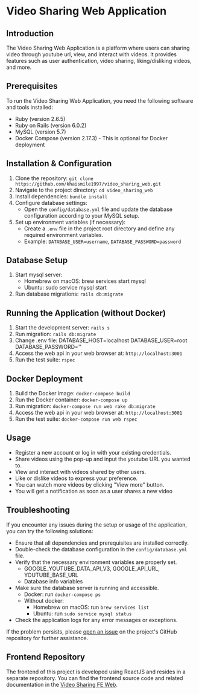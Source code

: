 # Video Sharing Web Application

## Introduction
The Video Sharing Web Application is a platform where users can sharing video through youtube url, view, and interact with videos. It provides features such as user authentication, video sharing, liking/disliking videos, and more.

## Prerequisites
To run the Video Sharing Web Application, you need the following software and tools installed:

- Ruby (version 2.6.5)
- Ruby on Rails (version 6.0.2)
- MySQL (version 5.7)
- Docker Compose (version 2.17.3) - This is optional for Docker deployment

## Installation & Configuration
1. Clone the repository: `git clone https://github.com/khaismile1997/video_sharing_web.git`
2. Navigate to the project directory: `cd video_sharing_web`
3. Install dependencies: `bundle install`
4. Configure database settings:
   - Open the `config/database.yml` file and update the database configuration according to your MySQL setup.
5. Set up environment variables (if necessary):
   - Create a `.env` file in the project root directory and define any required environment variables.
   - Example: `DATABASE_USER=username`, `DATABASE_PASSWORD=password`

## Database Setup
1. Start mysql server:
   - Homebrew on macOS: brew services start mysql
   - Ubuntu: sudo service mysql start
2. Run database migrations: `rails db:migrate`

## Running the Application (without Docker)
1. Start the development server: `rails s`
2. Run migration: `rails db:migrate`
3. Change .env file:
   DATABASE_HOST=localhost
   DATABASE_USER=root
   DATABASE_PASSWORD=''
4. Access the web api in your web browser at: `http://localhost:3001`
5. Run the test suite: `rspec`

## Docker Deployment
1. Build the Docker image: `docker-compose build`
2. Run the Docker container: `docker-compose up`
3. Run migration: `docker-compose run web rake db:migrate`
4. Access the web api in your web browser at: `http://localhost:3001`
5. Run the test suite: `docker-compose run web rspec`

## Usage
- Register a new account or log in with your existing credentials.
- Share videos using the pop-up and input the youtube URL you wanted to.
- View and interact with videos shared by other users.
- Like or dislike videos to express your preference.
- You can watch more videos by clicking "View more" button.
- You will get a notification as soon as a user shares a new video

## Troubleshooting
If you encounter any issues during the setup or usage of the application, you can try the following solutions:

- Ensure that all dependencies and prerequisites are installed correctly.
- Double-check the database configuration in the `config/database.yml` file.
- Verify that the necessary environment variables are properly set.
  - GOOGLE_YOUTUBE_DATA_API_V3, GOOGLE_API_URL, YOUTUBE_BASE_URL
  - Database info variables
- Make sure the database server is running and accessible.
  - Docker: run `docker-compose ps`
  - Without docker:
    - Homebrew on macOS: run `brew services list`
    - Ubuntu: run `sudo service mysql status`
- Check the application logs for any error messages or exceptions.

If the problem persists, please [open an issue](https://github.com/khaismile1997/video_sharing_web/issues) on the project's GitHub repository for further assistance.

## Frontend Repository

The frontend of this project is developed using ReactJS and resides in a separate repository. You can find the frontend source code and related documentation in the [Video Sharing FE Web](https://github.com/khaismile1997/video_sharing_fe_web).
